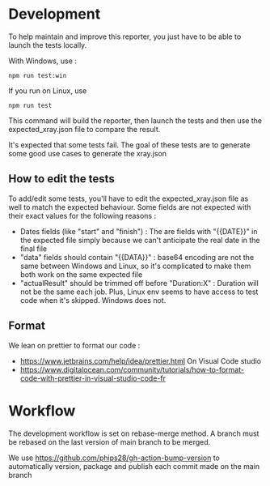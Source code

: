 # Development

To help maintain and improve this reporter, you just have to be able to launch the tests locally.

With Windows, use :

    npm run test:win

If you run on Linux, use

    npm run test

This command will build the reporter, then launch the tests and then use the expected_xray.json file to compare the result.

It's expected that some tests fail. The goal of these tests are to generate some good use cases to generate the xray.json

## How to edit the tests

To add/edit some tests, you'll have to edit the expected_xray.json file as well to match the expected behaviour. Some fields are not
expected with their exact values for the following reasons :

- Dates fields (like "start" and "finish") : The are fields with "{{DATE}}" in the expected file simply because we can't anticipate the real
  date in the final file
- "data" fields should contain "{{DATA}}" : base64 encoding are not the same between Windows and Linux, so it's complicated to make them
  both work on the same expected file
- "actualResult" should be trimmed off before "Duration:X" : Duration will not be the same each job. Plus, Linux env seems to have access to
  test code when it's skipped. Windows does not.

## Format

We lean on prettier to format our code :

- https://www.jetbrains.com/help/idea/prettier.html On Visual Code studio
- https://www.digitalocean.com/community/tutorials/how-to-format-code-with-prettier-in-visual-studio-code-fr

# Workflow

The development workflow is set on rebase-merge method. A branch must be rebased on the last version of main branch to be merged.

We use https://github.com/phips28/gh-action-bump-version to automatically version, package and publish each commit made on the main branch
